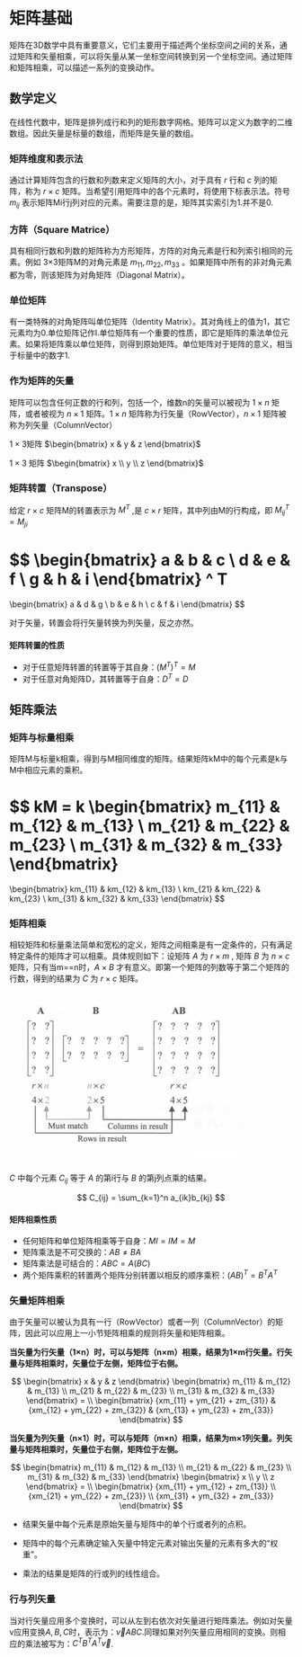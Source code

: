 # 矩阵基础

矩阵在3D数学中具有重要意义，它们主要用于描述两个坐标空间之间的关系，通过矩阵和矢量相乘，可以将矢量从某一坐标空间转换到另一个坐标空间。通过矩阵和矩阵相乘，可以描述一系列的变换动作。

## 数学定义

在线性代数中，矩阵是排列成行和列的矩形数字网格。矩阵可以定义为数字的二维数组。因此矢量是标量的数组，而矩阵是矢量的数组。

### 矩阵维度和表示法

通过计算矩阵包含的行数和列数来定义矩阵的大小，对于具有 $r$ 行和 $c$ 列的矩阵，称为 $r\times c$ 矩阵。当希望引用矩阵中的各个元素时，将使用下标表示法。符号 $m_{ij}$ 表示矩阵Mi行j列对应的元素。需要注意的是，矩阵其实索引为1.并不是0.

### 方阵（Square Matrice）

具有相同行数和列数的矩阵称为方形矩阵，方阵的对角元素是行和列索引相同的元素。例如 3×3矩阵M的对角元素是 $m_{11}, m_{22}, m_{33}$ 。如果矩阵中所有的非对角元素都为零，则该矩阵为对角矩阵（Diagonal Matrix）。

### 单位矩阵

有一类特殊的对角矩阵叫单位矩阵（Identity Matrix）。其对角线上的值为1，其它元素均为0.单位矩阵记作I.单位矩阵有一个重要的性质，即它是矩阵的乘法单位元素。如果将矩阵乘以单位矩阵，则得到原始矩阵。单位矩阵对于矩阵的意义，相当于标量中的数字1.

### 作为矩阵的矢量

矩阵可以包含任何正数的行和列，包括一个，维数n的矢量可以被视为 $1 \times n$ 矩阵，或者被视为 $n \times 1$ 矩阵。$1 \times n$ 矩阵称为行矢量（RowVector），$n \times 1$ 矩阵被称为列矢量（ColumnVector）

$1 \times 3$矩阵 $\begin{bmatrix} x & y & z \end{bmatrix}$

$1 \times 3$ 矩阵 $\begin{bmatrix} x \\ y \\ z \end{bmatrix}$

### 矩阵转置（Transpose）

给定 $r \times c$ 矩阵M的转置表示为 $M^T$ ,是 $c \times r$ 矩阵，其中列由M的行构成，即 $M_{ij}^T = M_{ji}$

$$
\begin{bmatrix}
a & b & c \\
d & e & f \\
g & h & i
\end{bmatrix} ^ T
=
\begin{bmatrix}
a & d & g \\
b & e & h \\
c & f & i
\end{bmatrix}
$$

对于矢量，转置会将行矢量转换为列矢量，反之亦然。

#### 矩阵转置的性质

- 对于任意矩阵转置的转置等于其自身：$(M^T)^T = M$
- 对于任意对角矩阵D，其转置等于自身：$D^T = D$

## 矩阵乘法

### 矩阵与标量相乘

矩阵M与标量k相乘，得到与M相同维度的矩阵。结果矩阵kM中的每个元素是k与M中相应元素的乘积。

$$
kM = k
\begin{bmatrix}
m_{11} & m_{12} & m_{13} \\
m_{21} & m_{22} & m_{23} \\
m_{31} & m_{32} & m_{33}
\end{bmatrix}
= 
\begin{bmatrix}
km_{11} & km_{12} & km_{13} \\
km_{21} & km_{22} & km_{23} \\
km_{31} & km_{32} & km_{33}
\end{bmatrix}
$$

### 矩阵相乘

相较矩阵和标量乘法简单和宽松的定义，矩阵之间相乘是有一定条件的，只有满足特定条件的矩阵才可以相乘。具体规则如下：设矩阵 $A$ 为 $r \times m$ , 矩阵 $B$ 为 $n \times c$ 矩阵，只有当m==n时，$A \times B$ 才有意义。即第一个矩阵的列数等于第二个矩阵的行数，得到的结果为 $C$ 为 $r \times c$ 矩阵。

![](../../\images\graphics-mathematics-basic-7-vector-1.jpg)

$C$ 中每个元素 $C_{ij}$ 等于 $A$ 的第i行与  $B$ 的第j列点乘的结果。

$$
C_{ij} = \sum_{k=1}^n a_{ik}b_{kj}
$$

#### 矩阵相乘性质

- 任何矩阵和单位矩阵相乘等于自身：$MI = IM = M$
- 矩阵乘法是不可交换的：$AB \neq BA$
- 矩阵乘法是可结合的：$ABC = A(BC)$
- 两个矩阵乘积的转置两个矩阵分别转置以相反的顺序乘积：$(AB)^T = B^TA^T$

### 矢量矩阵相乘

由于矢量可以被认为具有一行（RowVector）或者一列（ColumnVector）的矩阵，因此可以应用上一小节矩阵相乘的规则将矢量和矩阵相乘。

**当矢量为行矢量（1×n）时，可以与矩阵（n×m）相乘，结果为1×m行矢量。行矢量与矩阵相乘时，矢量位于左侧，矩阵位于右侧。**

$$
\begin{bmatrix}
x & y & z
\end{bmatrix}
\begin{bmatrix}
m_{11} & m_{12} & m_{13} \\
m_{21} & m_{22} & m_{23} \\
m_{31} & m_{32} & m_{33} 
\end{bmatrix}
= \\
\begin{bmatrix}
{xm_{11} + ym_{21} + zm_{31}} & {xm_{12} + ym_{22} + zm_{32}} & {xm_{13} + ym_{23} + zm_{33}}
\end{bmatrix}
$$

**当矢量为列矢量（n×1）时，可以与矩阵（m×n）相乘，结果为m×1列矢量。列矢量与矩阵相乘时，矢量位于右侧，矩阵位于左侧。**

$$
\begin{bmatrix}
m_{11} & m_{12} & m_{13} \\
m_{21} & m_{22} & m_{23} \\
m_{31} & m_{32} & m_{33} 
\end{bmatrix}
\begin{bmatrix}
x \\
y \\
z
\end{bmatrix}
= \\
\begin{bmatrix}
{xm_{11} + ym_{12} + zm_{13}} \\
{xm_{21} + ym_{22} + zm_{23}} \\
{xm_{31} + ym_{32} + zm_{33}}
\end{bmatrix}
$$

- 结果矢量中每个元素是原始矢量与矩阵中的单个行或者列的点积。

- 矩阵中的每个元素确定输入矢量中特定元素对输出矢量的元素有多大的“权重”。

- 乘法的结果是矩阵的行或列的线性组合。

### 行与列矢量

当对行矢量应用多个变换时，可以从左到右依次对矢量进行矩阵乘法。例如对矢量v应用变换$A,B,C$时，表示为：$\vec v ABC$.同理如果对列矢量应用相同的变换。则相应的乘法被写为：$C^TB^TA^T\vec v$.
